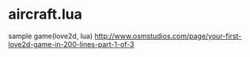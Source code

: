 # aircraft.lua
sample game(love2d, lua)
http://www.osmstudios.com/page/your-first-love2d-game-in-200-lines-part-1-of-3
